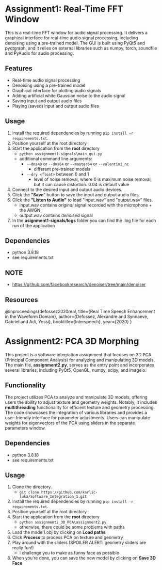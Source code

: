 # Assignment1: Real-Time FFT Window

This is a real-time FFT window for audio signal processing. It delivers a graphical interface for real-time audio signal processing, including denoising using a pre-trained model. 
The GUI is built using PyQt5 and pyqtgraph, and it relies on external libraries such as numpy, torch, soundfile and PyAudio for audio processing.

## Features

- Real-time audio signal processing
- Denoising using a pre-trained model
- Graphical interface for plotting audio signals
- Adding artificial white Gaussian noise to the audio signal
- Saving input and output audio files
- Playing (saved) input and output audio files

## Usage

1. Install the required dependencies by running `pip install -r requirements.txt`.
2. Position yourself at the root directory
3. Start the application from the **root** directory
   - `python assignment1-signals\main_gui.py`
   - additional command line arguments:
       -  `--dns48` or `--dns64` or `--master64` or `--valentini_nc`
           - different pre-trained models
       -  `--dry <float>` between 0 and 1
           - level of noise removal, where 0 is maximum noise removal, but it can cause distortion. 0.04 is default value
5. Connect to the desired input and output audio devices.
6. Click the **"Save**" button to save the input and output audio files.
7. Click the **"Listen to Audio"** to load "input.wav" and "output.wav" files.
   - input.wav contains *original* signal recorded with the microphone + the AWGN
   - output.wav contains *denoised* signal
8. In the **asignment1-signals/logs** folder you can find the .log file for each run of the application

## Dependencies
- python 3.8.18
- see requirements.txt

## NOTE
- https://github.com/facebookresearch/denoiser/tree/main/denoiser

## Resources
@inproceedings{defossez2020real,
  title={Real Time Speech Enhancement in the Waveform Domain},
  author={Defossez, Alexandre and Synnaeve, Gabriel and Adi, Yossi},
  booktitle={Interspeech},
  year={2020}
}
# Assignment2: PCA 3D Morphing
This project is a software integration assignment that focuses on 3D PCA (Principal Component Analysis) for analyzing and manipulating 3D models. The main file, **assignment2.py**, serves as the entry point and incorporates several libraries, including PyQt5, OpenGL, numpy, scipy, and imageio. 

## Functionality
The project utilizes PCA to analyze and manipulate 3D models, offering users the ability to adjust texture and geometry weights. Notably, it includes **multithreading** functionality for efficient texture and geometry processing. The code showcases the integration of various libraries and provides a user-friendly interface for parameter adjustments. Users can manipulate weights for eigenvectors of the PCA using sliders in the separate parameters window.

## Dependencies
- python 3.8.18
- see requirements.txt
  
## Usage
1. Clone the directory.
   - `git clone https://github.com/karlic-luka/Software_Integration_1.git`
3. Install the required dependencies by running `pip install -r requirements.txt`.
4. Position yourself at the root directory
5. Start the application from the **root** directory
   - `python assignment2_3D_PCA\assignment2.py`
   - otherwise, there could be some problems with paths
6. Load the model1.obj by clicking on **Load paths**
7. Click **Process** to process PCA on texture and geometry
8. Play around with the sliders (SPOILER ALERT: geometry sliders are really fun!)
     - I challenge you to make as funny face as possible
9. When you're done, you can save the new model by clicking on **Save 3D Face**

